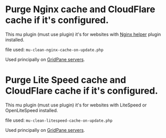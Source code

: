 # Purge Nginx cache and CloudFlare cache if it's configured.

This mu plugin (must use plugin) it's for websites with [Nginx helper](https://wordpress.org/plugins/nginx-helper/) plugin installed.

file used: `mu-clean-nginx-cache-on-update.php`

Used principally on [GridPane servers](https://gridpane.com/kb/).

# Purge Lite Speed cache and CloudFlare cache if it's configured.

This mu plugin (must use plugin) it's for websites with LiteSpeed or OpenLiteSpeed installed.

file used: `mu-clean-litespeed-cache-on-update.php`

Used principally on [GridPane servers](https://gridpane.com/kb/).